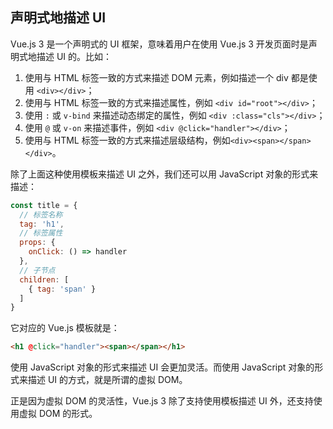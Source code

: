 ## 声明式地描述 UI

Vue.js 3 是一个声明式的 UI 框架，意味着用户在使用 Vue.js 3 开发页面时是声明式地描述 UI 的。比如：

1. 使用与 HTML 标签一致的方式来描述 DOM 元素，例如描述一个 div 都是使用 `<div></div>`；
2. 使用与 HTML 标签一致的方式来描述属性，例如 `<div id="root"></div>`；
3. 使用 `:` 或 `v-bind` 来描述动态绑定的属性，例如 `<div :class="cls"></div>`；
4. 使用 `@` 或 `v-on` 来描述事件，例如 `<div @click="handler"></div>`；
5. 使用与 HTML 标签一致的方式来描述层级结构，例如`<div><span></span></div>`。

除了上面这种使用模板来描述 UI 之外，我们还可以用 JavaScript 对象的形式来描述：

```js
const title = {
  // 标签名称
  tag: 'h1',
  // 标签属性
  props: {
    onClick: () => handler
  },
  // 子节点
  children: [
    { tag: 'span' }
  ]
}
```

它对应的 Vue.js 模板就是：

```html
<h1 @click="handler"><span></span></h1>
```

使用 JavaScript 对象的形式来描述 UI 会更加灵活。而使用 JavaScript 对象的形式来描述 UI 的方式，就是所谓的虚拟 DOM。

正是因为虚拟 DOM 的灵活性，Vue.js 3 除了支持使用模板描述 UI 外，还支持使用虚拟 DOM 的形式。